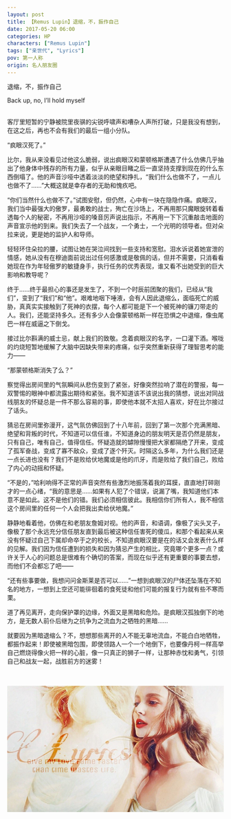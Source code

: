 ```yaml
---
layout: post
title: 【Remus Lupin】退缩，不，振作自己
date: 2017-05-20 06:00
categories: HP
characters: ["Remus Lupin"]
tags: ["亲世代", "Lyrics"]
pov: 第一人称
origin: 名人朋友圈
---
```


退缩，不，振作自己

Back up, no, I’ll hold myself
<br><br>

客厅里短暂的宁静被院里夜骐的尖锐呼啸声和嘈杂人声所打破，只是我没有想到，在这之后，再也不会有我们的最后一组小分队。

“疯眼汉死了。”

比尔，我从来没看见过他这么脆弱，说出疯眼汉和蒙顿格斯遭遇了什么仿佛几乎抽出了他身体中残存的所有力量，似乎从亲眼目睹之后一直坚持支撑到现在的什么东西倒塌了。他的声音沙哑中透着淡淡的绝望和挣扎，“我们什么也做不了，一点儿也做不了……”大概这就是幸存者的无助和愧疚吧。

“你们当然什么也做不了。”试图安慰，但仍然，心中有一块在隐隐作痛。疯眼汉，我们当中最强大的傲罗，最勇敢的战士，殉亡在沙场上，不再用那只魔眼旋转着看透每个人的秘密，不再用沙哑的嗓音厉声说出指示，不再用一下下沉重敲击地面的声音宣示他的到来。我们失去了一个战友，一个勇士，一个光明的领导者。但对朵拉来说，更是她的监护人和导师。

轻轻环住朵拉的腰，试图让她在哭泣间找到一些支持和宽慰。泪水诉说着她宣泄的情感，她从没有在穆迪面前说出过任何感激或是敬佩的话，但并不需要，只消看看她现在作为年轻傲罗的敏捷身手，执行任务的优秀表现，谁又看不出她受到的巨大影响和教导呢？

终于……终于最担心的事还是发生了，不到一个时辰前团聚的我们，已经从“我们”，变到了“我们”和“他”。艰难地咽下唾液，会有人因此退缩么，面临死亡的威胁，真真实实接触到了死神的衣摆，每个人都可能是下一个被死神的镰刀带走的人。我们，还能坚持多久。还有多少人会像蒙顿格斯一样在恐惧之中退缩，像虫尾巴一样在威逼之下倒戈。

接过比尔斟满的威士忌，献上我们的致敬。念着疯眼汉的名字，一口灌下酒。喉咙的灼烧短暂地缓解了大脑中因缺失带来的疼痛，似乎突然重新获得了理智思考的能力——

“那蒙顿格斯消失了么？”

察觉得出房间里的气氛瞬间从悲伤变到了紧张，好像突然拉响了潜在的警报，每一双警惕的眼神中都流露出期待和紧张。我不知道该不该说出我的猜想，说出对同战线朋友的怀疑总是一件不那么容易的事，即使他本就不太招人喜欢，好在比尔接过了话头。

猜忌在房间里弥漫开，这气氛仿佛回到了十八年前，回到了第一次那个充满黑暗、绝望和背叛的时代，不知道可以信任谁，不知道身边的朋友明天是否仍然是朋友，只有自己，唯有自己，值得信任。怀疑造就的罅隙慢慢把大家都隔绝了开来，变成了孤军奋战，变成了寡不敌众，变成了逐个歼灭。时隔这么多年，为什么我们还是一点长进也没有？我们不是败给伏地魔或是他的爪牙，而是败给了我们自己，败给了内心的动摇和怀疑。

“不是的，”哈利响得不正常的声音突然有些激烈地振荡着我的耳膜，直直地打碎刚才的一点心绪，“我的意思是……如果有人犯了个错误，说漏了嘴，我知道他们本意不是如此。这不是他们的错。我们必须相信彼此。我相信你们所有人，我不相信这个房间里的任何一个人会把我出卖给伏地魔。”

静静地看着他，仿佛在和老朋友詹姆对视。他的声音，和语调，像极了尖头叉子，像极了那个永远充分信任朋友直到最后被这种信任害死的傻瓜，和那个看起来从来没有怀疑过自己下属却命卒于之的校长，不知道疯眼汉要是在的话又会发表什么样的见解。我们因为信任遭到的损失和因为猜忌产生的相比，究竟哪个更多一点？或许关于人心的问题总是很难有个确切的答案，而现在似乎还有更重要的事要去想，而他们不会都忘了吧——

“还有些事要做，我想问问金斯莱是否可以……”一想到疯眼汉的尸体还坠落在不知名的地方，一想到上空还可能徘徊着的食死徒和他们可能的报复行为就有些不寒而栗。

道了再见离开，走向保护罩的边缘，外面又是黑暗和危险。是疯眼汉孤独倒下的地方，是无数人前仆后继为之抗争为之流血为之牺牲的黑暗……

就要因为黑暗退缩么？不，想想那些离开的人不能无辜地流血，不能白白地牺牲，都振作起来！即使被黑暗包围，即使领路人一个一个地倒下，也要像丹柯一样高举自己燃烧得像火把一样的心脏，像一只真正的狮子一样，让那种赤忱和勇气，引领自己和战友一起，战胜前方的迷雾！

<br><br>
![](/assets/images/mrpyq/2017-05-20-Remus-Lupin.jpg)